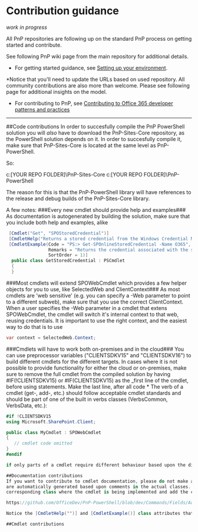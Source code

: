 # Contribution guidance



*work in progress*



All PnP repositories are following up on the standard PnP process on getting started and contribute. 


See following PnP wiki page from the main repository for additional details. 



- For getting started guidance, see [Setting up your environment](https://github.com/OfficeDev/PnP/wiki/Setting-up-your-environment). 



*Notice that you'll need to update the URLs based on used repository. All community contributions are also more than welcome. 
Please see following page for additional insights on the model.



- For contributing to PnP, see [Contributing to Office 365 developer patterns and practices](https://github.com/OfficeDev/PnP/wiki/contributing-to-Office-365-developer-patterns-and-practices)



---


##Code contributions
In order to succesfully compile the PnP PowerShell solution you will _also_ have to download the PnP-Sites-Core repository, as the PowerShell solution depends on it. In order to succesfully 
compile it, make sure that PnP-Sites-Core is located at the same level as PnP-PowerShell.

So:

c:\[YOUR REPO FOLDER]\PnP-Sites-Core
c:\[YOUR REPO FOLDER]\PnP-PowerShell

The reason for this is that the PnP-PowerShell library will have references to the release and debug builds of the PnP-Sites-Core library.

A few notes:
###Every new cmdlet should provide help and examples###
As documentation is autogenerated by building the solution, make sure that you include both help and examples, alike

```csharp
 [Cmdlet("Get", "SPOStoredCredential")]
 [CmdletHelp("Returns a stored credential from the Windows Credential Manager", Category = "Base Cmdlets")]
 [CmdletExample(Code = "PS:> Get-SPOnlineStoredCredential -Name O365", 
                Remarks = "Returns the credential associated with the specified identifier",
                SortOrder = 1)]
  public class GetStoredCredential : PSCmdlet
  {
  }
```
###Most cmdlets will extend SPOWebCmdlet which provides a few helper objects for you to use, like SelectedWeb and ClientContext###
As most cmdlets are 'web sensitive' (e.g. you can specify a -Web parameter to point to a different subweb), make sure that you use the correct ClientContext. When a user specifies the -Web parameter
in a cmdlet that extens SPOWebCmdlet, the cmdlet will switch it's internal context to that web, reusing credentials. It is important to use the right context, and the easiest way to do that is to use

```csharp
var context = SelectedWeb.Context;
```
###Cmdlets will have to work both on-premises and in the cloud###
You can use preprocessor variables ("CLIENTSDKV15" and "CLIENTSDKV16") to build different cmdlets for the different targets. In cases where it is not possible to provide functionality for either the 
cloud or on-premises, make sure to remove the full cmdlet from the compiled solution by having #IF(!CLIENTSDKV15) or #IF(CLIENTSDKV15) as the _first line of the cmdlet, before using statements. 
Make the last line, after all code * The verb of a cmdlet (get-, add-, etc.) should follow acceptable cmdlet standards and should be part of one of the built in verbs classes (VerbsCommon, VerbsData, etc.):

```csharp
#if !CLIENTSDKV15
using Microsoft.SharePoint.Client;

public class MyCmdlet : SPOWebCmdlet
{
   // cmdlet code omitted
}
#endif

if only parts of a cmdlet require different behaviour based upon the different version of the SDK, you are recommended to use the #CLIENTSDKV15 preprocess variable through your code to exclude or include certain code.

##Documentation contributions
If you want to contribute to cmdlet documentation, please do not make a pull request to modify the actual files in the Documentation folder itself. Those files
are automatically generated based upon comments in the actual classes. So if you want to modify documentation and or add an example of a cmdlet, navigate to the
corresponding class where the cmdlet is being implemented and add the comments there. An example can for instance be found in

https://github.com/OfficeDev/PnP-PowerShell/blob/dev/Commands/Fields/AddField.cs

Notice the [CmdletHelp("")] and [CmdletExample()] class attributes that describe the cmdlet.

##Cmdlet contributions
